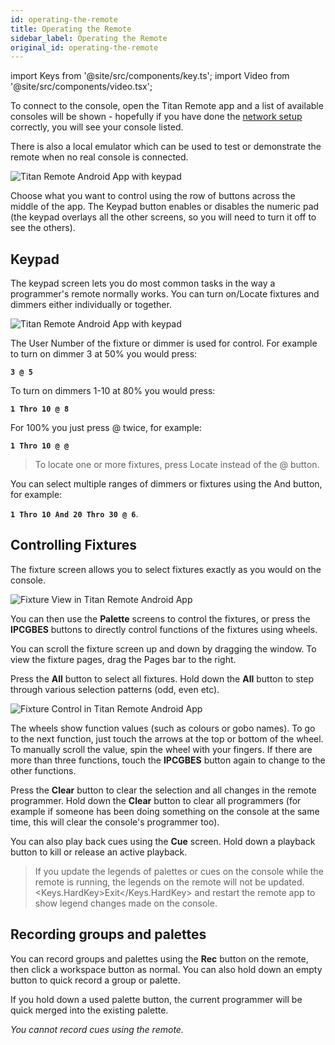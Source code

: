 ```yaml
---
id: operating-the-remote
title: Operating the Remote
sidebar_label: Operating the Remote
original_id: operating-the-remote
---
```


import Keys from '@site/src/components/key.ts';
import Video from '@site/src/components/video.tsx';

To connect to the console, open the Titan Remote app and a list of
available consoles will be shown - hopefully if you have done the
[network setup](setting-up-the-remote.md) correctly, you will see your console listed.

There is also a local emulator which can be used to test or demonstrate
the remote when no real console is connected.

![Titan Remote Android App with keypad](/docs/images/Titan-Remote-Android-App-with-keypad.png)

Choose what you want to control using the row of buttons across the
middle of the app. The Keypad button enables or disables the numeric pad
(the keypad overlays all the other screens, so you will need to turn it
off to see the others).

Keypad
------

The keypad screen lets you do most common tasks in the way a
programmer\'s remote normally works. You can turn on/Locate fixtures and
dimmers either individually or together.

![Titan Remote Android App with keypad](/docs/images/Titan-Remote-Android-App-with-keypad.png)

The User Number of the fixture or dimmer is used for control. For
example to turn on dimmer 3 at 50% you would press:

<strong>`3 @ 5`</strong>

To turn on dimmers 1-10 at 80% you would press:

<strong>`1 Thro 10 @ 8`</strong>

For 100% you just press @ twice, for example:

<strong>`1 Thro 10 @ @`</strong>

> To locate one or more fixtures, press Locate instead of the @ button.

You can select multiple ranges of dimmers or fixtures using the And
button, for example:

<strong>`1 Thro 10 And 20 Thro 30 @ 6`</strong>.

Controlling Fixtures
--------------------

The fixture screen allows you to select fixtures exactly as you would on
the console.

![Fixture View in Titan Remote Android App](/docs/images/Fixture-View-in-Titan-Remote-Android-App.png)

You can then use the <strong>Palette</strong> screens to control the fixtures, or press
the <strong>IPCGBES</strong> buttons to directly control functions of the fixtures using
wheels.

You can scroll the fixture screen up and down by dragging the window. To
view the fixture pages, drag the Pages bar to the right.

Press the <strong>All</strong> button to select all fixtures. Hold down the <strong>All</strong> button to
step through various selection patterns (odd, even etc).

![Fixture Control in Titan Remote Android App](/docs/images/Fixture-Control-in-Titan-Remote-Android-App.png)

The wheels show function values (such as colours or gobo names). To go
to the next function, just touch the arrows at the top or bottom of the
wheel. To manually scroll the value, spin the wheel with your fingers.
If there are more than three functions, touch the <strong>IPCGBES</strong> button again
to change to the other functions.

Press the <strong>Clear</strong> button to clear the selection and all changes in the
remote programmer. Hold down the <strong>Clear</strong> button to clear all programmers
(for example if someone has been doing something on the console at the
same time, this will clear the console's programmer too).

You can also play back cues using the <strong>Cue</strong> screen. Hold down a playback
button to kill or release an active playback.

> If you update the legends of palettes or cues on the console while the remote is running, the legends on the remote will not be updated. <Keys.HardKey>Exit</Keys.HardKey> and restart the remote app to show legend changes made on the console.

Recording groups and palettes
-----------------------------

You can record groups and palettes using the <strong>Rec</strong> button on the remote,
then click a workspace button as normal. You can also hold down an empty
button to quick record a group or palette.

If you hold down a used palette button, the current programmer will be
quick merged into the existing palette.

*You cannot record cues using the remote.*